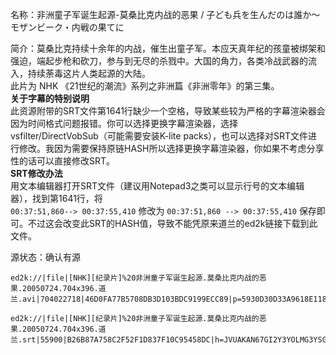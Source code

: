 名称：非洲童子军诞生起源-莫桑比克内战的恶果 / 子ども兵を生んだのは誰か～モザンビーク・内戦の果てに

简介：莫桑比克持续十余年的内战，催生出童子军。本应天真年纪的孩童被绑架和强迫，端起步枪和砍刀，参与到无尽的杀戮中。大国的角力，各类冷战武器的流入，持续荼毒这片人类起源的大陆。  
此片为 NHK 《21世纪的潮流》系列之非洲篇《非洲零年》的第三集。  
**关于字幕的特别说明**  
此资源附带的SRT文件第1641行缺少一个空格，导致某些较为严格的字幕渲染器会因为时间格式问题报错。你可以选择更换字幕渲染器，选择vsfilter/DirectVobSub（可能需要安装K-lite packs），也可以选择对SRT文件进行修改。我因为需要保持原链HASH所以选择更换字幕渲染器，你如果不考虑分享性的话可以直接修改SRT。  
**SRT修改办法**  
用文本编辑器打开SRT文件（建议用Notepad3之类可以显示行号的文本编辑器），找到第1641行，将  
`00:37:51,860--> 00:37:55,410` 修改为 `00:37:51,860 --> 00:37:55,410` 保存即可。不过这会改变此SRT的HASH值，导致不能凭原来道兰的ed2k链接下载到此文件。

源状态：确认有源

```
ed2k://|file|[NHK][纪录片]%20非洲童子军诞生起源.莫桑比克内战的恶果.20050724.704x396.道兰.avi|704022718|46D0FA77B5708DB3D103BDC9199ECC89|p=5930D30D33A9618E11851178DEED0888:1DFDE26EF3B02113636B788512AE4E71:9C03BEE46591CC638ED152F7B8CFD045:BA8622676D7B8B6CC8C48682F239EB18:670E1256E7616B1605410B8A7A72AAA4:A6D69E7A84708322CCF9CF007C18246F:9ACB03759E984A41C2A548008A543715:9EFF51533C93B2D9088CAE8B3F98E7DE:A6464CCEF70E6DFD097B7DC564E21631:7EC654A7D61CF44498012A2399959DC4:ED227BF7E95EB04A1E620B4AC25A597A:3822186EB9C394751AEAF9E57BC17978:1243364CD17B860BC688CE8ED05640A6:BBDCEA7A553F23E667546C980A0C400C:D53DA8104D89C091317834EAAA3E9D89:AE053AF749E1DB585153E74BFED2CAE1:740DD2849D3FA54A9E29630EAD8D52E5:92743D4D09F581A02F3344D457702F02:717B34B5506086E2DA4042F379FCE2E6:988B6791BF7ADECB3C8D8E0F6339571E:2184435B99349AB98C44044E8BA49A7E:18C7673003567F049D1DE98730D3BEE6:52BB88596B0C66948DFB56435237BBE8:A57C7F8003C6004439189218CD75B1DC:03EB87E48ED534B72B19610B65ABEEA2:4304C7D3A1D4C222B15D89E2B1E0E3F9:80F12F37C4979EF8FE78130A721D8893:505D4CAFA647571F4B95319A62AC2075:482A67CC0DC556F340C81129E76F172A:4C000C4C69DE6BC86476884D52ED90BB:3218E70A75CE24F2766DD6FDA6500C2B:80CB97B90C58BFD8A50F3529FB5D2CE3:E7A79491CF2BDA7A03A48F80E3FFD96E:C4202AA66CDDECDD424BC785DB01F125:1CB7C1110BE7D4F4FB8A4EBE80376B64:2375D049A291E34AFECAA6597FD00988:25957AB0886C7D4EE520EB66EC1BA700:BEC1091EDE6534A03BC8DE406373D4FE:3C6B25CDB323676CDB2325500348B7F9:31231468AEBBF41DDA7FD5A2A178FA38:28C2BE99AC6FBD914A5945B766F8E70A:8BBEFAAFD6A828D19907571348A59B43:E0CD20D1DDC2A3C399AAE9398BE8A96A:C9A67A56C838F4BD94CD137157179FB8:93F0717DBAEAFF29A76A5BEA6C4E2853:08D2F25CB940B193BA7A8D7395713E55:7DD6B052FBFD935B771E4646D97C80AD:474F5D344EC8E6DD54232C03EB00D990:9E39AD87092EF3698BB5B2E3B003275B:D93F94B22E26EED3EFD607475B732AF6:0EF68401484945BABFBAB14766644CC2:B6D6807505D439BFFB80120CAD402EFA:A9DF951E2F815D05AF988B04CEE0E798:FED46C5FA93FC7D1012825E07BAFAF0A:7B94CC321D85343FC0F87D5B767E1F5A:74F5F0F243393D3366DB4DF8D62655EF:C7C5D8A75EC97D172B652665012127C0:87175B2942CF0FAE00437D4FD9ACA04E:BB9362E1063AA87E7CE3DDE34C062873:3AC50E9954FFEF0BB4240B9839A8EC17:6AD555CB2BE2722F3D492B9D8C2A5003:491307D855331A14BF87D07778EC23C4:7C4F6CA1E3808A7355872D4F9BD8BE31:5F3F667DE0C47716181C19749AC5B5F7:3F313EA193951BA88E3FE7B9CCF95F0F:623E2629727376174C6011A5F9873879:933D0D70761434425E5DE545064EAE2D:35C3104C37E814DE8BF0A8DEEF6CD23E:2BA878DD314028F827F87A1C5AD3855F:7CD7C2E210ED78000491029D8289C1C5:3CE5C8BA12E563C715886ED5C44DE149:F7EBEC262D923D621A52CED1A5380618:D0FD84FF3DF075BACD48112E48F08567|h=YRJZK42IVDGUHQX2X2PTMLM6BQJ2LBSK|/

ed2k://|file|[NHK][纪录片]%20非洲童子军诞生起源.莫桑比克内战的恶果.20050724.704x396.道兰.srt|55900|B26B87A758C2F52F1D837F10C95458DC|h=JVUAKAN67GI2Y3YOLMG3YSGGRUTM357I|/
```
